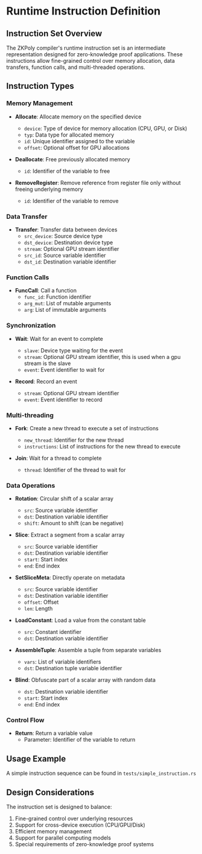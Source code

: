 # Runtime Instruction Definition

## Instruction Set Overview

The ZKPoly compiler's runtime instruction set is an intermediate representation designed for zero-knowledge proof applications. These instructions allow fine-grained control over memory allocation, data transfers, function calls, and multi-threaded operations.

## Instruction Types

### Memory Management
- **Allocate**: Allocate memory on the specified device
  - `device`: Type of device for memory allocation (CPU, GPU, or Disk)
  - `typ`: Data type for allocated memory
  - `id`: Unique identifier assigned to the variable
  - `offset`: Optional offset for GPU allocations

- **Deallocate**: Free previously allocated memory
  - `id`: Identifier of the variable to free

- **RemoveRegister**: Remove reference from register file only without freeing underlying memory
  - `id`: Identifier of the variable to remove

### Data Transfer
- **Transfer**: Transfer data between devices
  - `src_device`: Source device type
  - `dst_device`: Destination device type
  - `stream`: Optional GPU stream identifier
  - `src_id`: Source variable identifier
  - `dst_id`: Destination variable identifier

### Function Calls
- **FuncCall**: Call a function
  - `func_id`: Function identifier
  - `arg_mut`: List of mutable arguments
  - `arg`: List of immutable arguments

### Synchronization
- **Wait**: Wait for an event to complete
  - `slave`: Device type waiting for the event
  - `stream`: Optional GPU stream identifier, this is used when a gpu stream is the slave
  - `event`: Event identifier to wait for

- **Record**: Record an event
  - `stream`: Optional GPU stream identifier
  - `event`: Event identifier to record

### Multi-threading
- **Fork**: Create a new thread to execute a set of instructions
  - `new_thread`: Identifier for the new thread
  - `instructions`: List of instructions for the new thread to execute

- **Join**: Wait for a thread to complete
  - `thread`: Identifier of the thread to wait for

### Data Operations
- **Rotation**: Circular shift of a scalar array
  - `src`: Source variable identifier
  - `dst`: Destination variable identifier
  - `shift`: Amount to shift (can be negative)

- **Slice**: Extract a segment from a scalar array
  - `src`: Source variable identifier
  - `dst`: Destination variable identifier
  - `start`: Start index
  - `end`: End index

- **SetSliceMeta**: Directly operate on metadata
  - `src`: Source variable identifier
  - `dst`: Destination variable identifier
  - `offset`: Offset
  - `len`: Length

- **LoadConstant**: Load a value from the constant table
  - `src`: Constant identifier
  - `dst`: Destination variable identifier

- **AssembleTuple**: Assemble a tuple from separate variables
  - `vars`: List of variable identifiers
  - `dst`: Destination tuple variable identifier

- **Blind**: Obfuscate part of a scalar array with random data
  - `dst`: Destination variable identifier
  - `start`: Start index
  - `end`: End index

### Control Flow
- **Return**: Return a variable value
  - Parameter: Identifier of the variable to return

## Usage Example

A simple instruction sequence can be found in `tests/simple_instruction.rs`

## Design Considerations

The instruction set is designed to balance:
1. Fine-grained control over underlying resources
2. Support for cross-device execution (CPU/GPU/Disk)
3. Efficient memory management
4. Support for parallel computing models
5. Special requirements of zero-knowledge proof systems